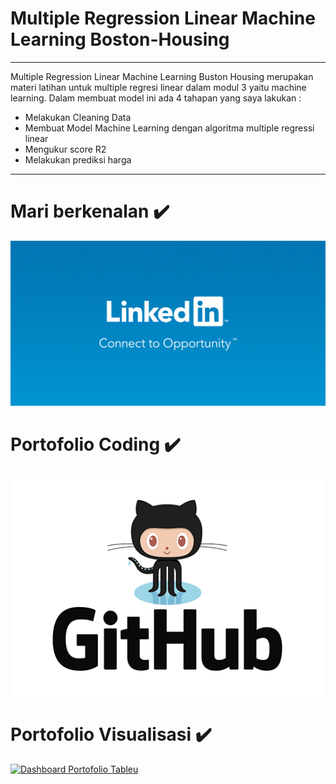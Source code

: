 # Multiple Regression Linear Machine Learning Boston-Housing

<hr>

Multiple Regression Linear Machine Learning Buston Housing merupakan materi latihan untuk multiple regresi linear dalam modul 3 yaitu machine learning. Dalam membuat model ini ada 4 tahapan yang saya lakukan :
- Melakukan Cleaning Data
- Membuat Model Machine Learning dengan algoritma multiple regressi linear
- Mengukur score R2 
- Melakukan prediksi harga

<hr>


# Mari berkenalan :heavy_check_mark:
[![Avenger](https://github.com/mhdalfarisy/CRUD-Program-Stock-Barang-Gudang/blob/main/image/Linkedin.jpg)](https://www.linkedin.com/in/m-alfarisy97/)


# Portofolio Coding :heavy_check_mark:
[![Github](https://github.com/mhdalfarisy/CRUD-Program-Stock-Barang-Gudang/blob/main/image/github-logo-tile.png)](https://github.com/mhdalfarisy)


# Portofolio Visualisasi :heavy_check_mark:
[![Dashboard Portofolio Tableu](https://github.com/mhdalfarisy/Capstone-Project-Modul-1---Program-Stock-Barang-Gudang-/blob/main/image/Tableau-Server-1.jpg)](https://public.tableau.com/app/profile/muhammad.al.farisy6147)
